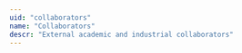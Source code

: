 ```yaml
---
uid: "collaborators"
name: "Collaborators"
descr: "External academic and industrial collaborators"
---
```

